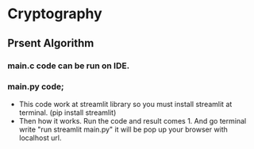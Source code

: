 # Cryptography
## Prsent Algorithm
### main.c code can be run on IDE.
### main.py code;
- This code work at streamlit library so you must install streamlit at terminal. (pip install streamlit)
- Then how it works. Run the code and result comes 1. And go terminal write "run streamlit main.py" it will be pop up your browser with localhost url.


